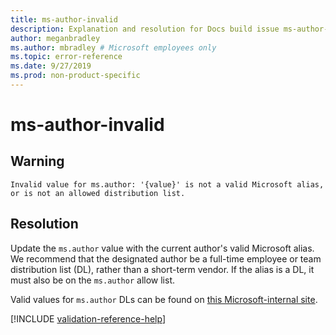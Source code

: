 ```yaml
---
title: ms-author-invalid
description: Explanation and resolution for Docs build issue ms-author-invalid
author: meganbradley
ms.author: mbradley # Microsoft employees only
ms.topic: error-reference
ms.date: 9/27/2019
ms.prod: non-product-specific
---
```

# ms-author-invalid

## Warning

`Invalid value for ms.author: '{value}' is not a valid Microsoft alias, or is not an allowed distribution list.`

## Resolution

Update the `ms.author` value with the current author's valid Microsoft alias. We recommend that the designated author be a full-time employee or team distribution list (DL), rather than a short-term vendor. If the alias is a DL, it must also be on the `ms.author` allow list.

Valid values for `ms.author` DLs can be found on [this Microsoft-internal site](https://docsmetadatatool.azurewebsites.net/allowlists).

<!--make sure to add this file to your includes folder and verify the path-->
[!INCLUDE [validation-reference-help](includes/validation-reference-help.md)]
